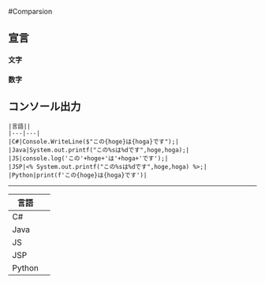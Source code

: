 #Comparsion
## 宣言
#### 文字
#### 数字
## コンソール出力

	|言語||
	|---|---|
	|C#|Console.WriteLine($"この{hoge}は{hoga}です");|
	|Java|System.out.printf("この%sは%dです",hoge,hoga);|
	|JS|console.log('この'+hoge+'は'+hoga+'です');|
	|JSP|<% System.out.printf("この%sは%dです",hoge,hoga) %>;|
	|Python|print(f'この{hoge}は{hoga}です')|
---
|言語||
|---|---|
|C#||
|Java||
|JS||
|JSP||
|Python||